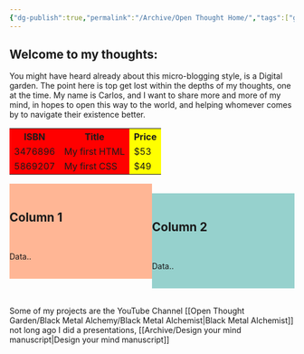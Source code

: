 ```yaml
---
{"dg-publish":true,"permalink":"/Archive/Open Thought Home/","tags":["gardenEntry"]}
---
```



## Welcome to my thoughts:

You might have heard already about this micro-blogging style, is a Digital garden.
The point here is top get lost within the depths of my thoughts, one at the time.
My name is Carlos, and I want to share more and more of my mind, in hopes to open this way to the world, and helping whomever comes by to navigate their existence better.
<table>
  <colgroup>
    <col span="2" style="background-color:red">
    <col style="background-color:yellow">
  </colgroup>
  <tr>
    <th>ISBN</th>
    <th>Title</th>
    <th>Price</th>
  </tr>
  <tr>
    <td>3476896</td>
    <td>My first HTML</td>
    <td>$53</td>
  </tr>
  <tr>
    <td>5869207</td>
    <td>My first CSS</td>
    <td>$49</td>
  </tr>
</table>


<div class="row">
        <div class="column" style="background-color:#FFB695;float: left;width: 50%;">
            <h2>Column 1</h2>
            <p>Data..</p>
        </div>
        <div class="column" style="background-color:#96D1CD;float: left;width: 50%;">
            <h2>Column 2</h2>
            <p>Data..</p>
        </div>
    </div>
    

Some of my projects are the YouTube Channel [[Open Thought Garden/Black Metal Alchemy/Black Metal Alchemist\|Black Metal Alchemist]]
not long ago I did a presentations, [[Archive/Design your mind manuscript\|Design your mind manuscript]]